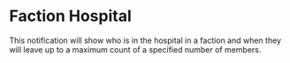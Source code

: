 # Faction Hospital
This notification will show who is in the hospital in a faction and when they will leave up to a maximum count of a specified number of members.
